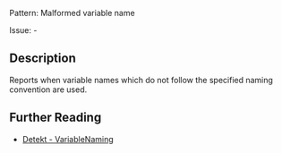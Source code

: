 Pattern: Malformed variable name

Issue: -

## Description

Reports when variable names which do not follow the specified naming convention are used.

## Further Reading

* [Detekt - VariableNaming](https://detekt.github.io/detekt/naming.html#variablenaming)